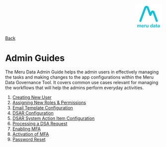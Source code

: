 <p align="Right">
  <img width="85" height="85" src="../../Media/Images/Logos/Merudata_Logo1.png">
</p>

[Back](../../Help.md)

# Admin Guides

The Meru Data Admin Guide helps the admin users in effectively managing the tasks and making changes to the app configurations within the Meru Data Governance Tool. It covers common use cases relevant for managing the workflows that will help the admins perform everyday activities.

1. [Creating New User](Create_New_User.md)
2. [Assigning New Roles & Permissions](Assigning_New_Roles_Permissions.md)
3. [Email Template Configuration](Email_Templates_Configuration.md)
3. [DSAR Configuration](DSAR_Configuration.md)
4. [DSAR System Action Item Configuration](DSAR_System_Action_Item_Configuration.md)
5. [Processing a DSA Request](Processing_a_DSAR_Admin_Guide.md)
6. [Enabling MFA](Enabling_MFA.md)
7. [Activation of MFA](MFA_Admin.md)
7. [Password Reset](Password_Reset_Admin.md)